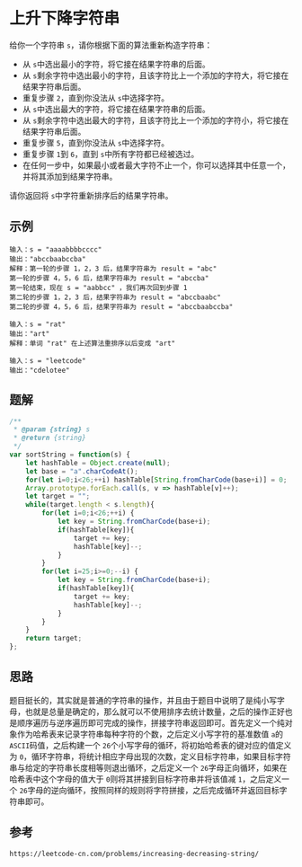 # 上升下降字符串

给你一个字符串 `s`，请你根据下面的算法重新构造字符串：

* 从 `s`中选出最小的字符，将它接在结果字符串的后面。
* 从 `s`剩余字符中选出最小的字符，且该字符比上一个添加的字符大，将它接在结果字符串后面。
* 重复步骤 `2`，直到你没法从 `s`中选择字符。
* 从 `s`中选出最大的字符，将它接在结果字符串的后面。
* 从 `s`剩余字符中选出最大的字符，且该字符比上一个添加的字符小，将它接在结果字符串后面。
* 重复步骤 `5`，直到你没法从 `s`中选择字符。
* 重复步骤 `1`到 `6`，直到 `s`中所有字符都已经被选过。
* 在任何一步中，如果最小或者最大字符不止一个，你可以选择其中任意一个，并将其添加到结果字符串。

请你返回将 `s`中字符重新排序后的结果字符串。

## 示例

```
输入：s = "aaaabbbbcccc"
输出："abccbaabccba"
解释：第一轮的步骤 1，2，3 后，结果字符串为 result = "abc"
第一轮的步骤 4，5，6 后，结果字符串为 result = "abccba"
第一轮结束，现在 s = "aabbcc" ，我们再次回到步骤 1
第二轮的步骤 1，2，3 后，结果字符串为 result = "abccbaabc"
第二轮的步骤 4，5，6 后，结果字符串为 result = "abccbaabccba"
```

```
输入：s = "rat"
输出："art"
解释：单词 "rat" 在上述算法重排序以后变成 "art"
```

```
输入：s = "leetcode"
输出："cdelotee"
```

## 题解

```javascript
/**
 * @param {string} s
 * @return {string}
 */
var sortString = function(s) {
    let hashTable = Object.create(null);
    let base = "a".charCodeAt();
    for(let i=0;i<26;++i) hashTable[String.fromCharCode(base+i)] = 0;
    Array.prototype.forEach.call(s, v => hashTable[v]++);
    let target = "";
    while(target.length < s.length){
        for(let i=0;i<26;++i) {
            let key = String.fromCharCode(base+i);
            if(hashTable[key]){
                target += key;
                hashTable[key]--;
            }
        }
        for(let i=25;i>=0;--i) {
            let key = String.fromCharCode(base+i);
            if(hashTable[key]){
                target += key;
                hashTable[key]--;
            }
        }
    }
    return target;
};
```

## 思路

题目挺长的，其实就是普通的字符串的操作，并且由于题目中说明了是纯小写字母，也就是总量是确定的，那么就可以不使用排序去统计数量，之后的操作正好也是顺序遍历与逆序遍历即可完成的操作，拼接字符串返回即可。首先定义一个纯对象作为哈希表来记录字符串每种字符的个数，之后定义小写字符的基准数值 `a`的 `ASCII`码值，之后构建一个 `26`个小写字母的循环，将初始哈希表的键对应的值定义为 `0`，循环字符串，将统计相应字母出现的次数，定义目标字符串，如果目标字符串与给定的字符串长度相等则退出循环，之后定义一个 `26`字母正向循环，如果在哈希表中这个字母的值大于 `0`则将其拼接到目标字符串并将该值减 `1`，之后定义一个 `26`字母的逆向循环，按照同样的规则将字符拼接，之后完成循环并返回目标字符串即可。

## 参考

```
https://leetcode-cn.com/problems/increasing-decreasing-string/
```
